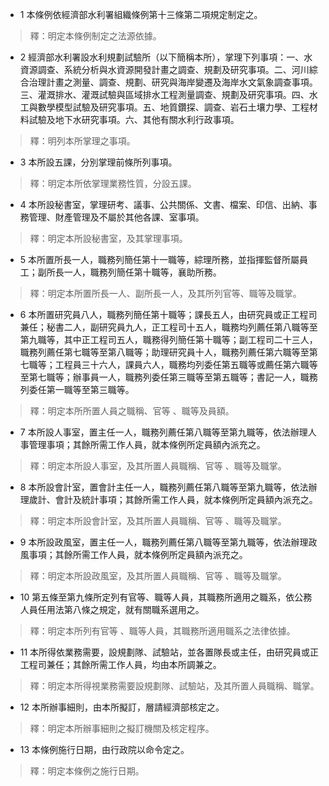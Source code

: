 * 1 本條例依經濟部水利署組織條例第十三條第二項規定制定之。

> 釋：明定本條例制定之法源依據。

* 2 經濟部水利署設水利規劃試驗所（以下簡稱本所），掌理下列事項：一、水資源調查、系統分析與水資源開發計畫之調查、規劃及研究事項。二、河川綜合治理計畫之測量、調查、規劃、研究與海岸變遷及海岸水文氣象調查事項。三、灌溉排水、灌溉試驗與區域排水工程測量調查、規劃及研究事項。四、水工與數學模型試驗及研究事項。五、地質鑽探、調查、岩石土壤力學、工程材料試驗及地下水研究事項。六、其他有關水利行政事項。

> 釋：明列本所掌理之事項。

* 3 本所設五課，分別掌理前條所列事項。

> 釋：明定本所依掌理業務性質，分設五課。

* 4 本所設秘書室，掌理研考、議事、公共關係、文書、檔案、印信、出納、事務管理、財產管理及不屬於其他各課、室事項。

> 釋：明定本所設秘書室，及其掌理事項。

* 5 本所置所長一人，職務列簡任第十一職等，綜理所務，並指揮監督所屬員工；副所長一人，職務列簡任第十職等，襄助所務。

> 釋：明定本所置所長一人、副所長一人，及其所列官等、職等及職掌。

* 6 本所置研究員八人，職務列簡任第十職等；課長五人，由研究員或正工程司兼任；秘書二人，副研究員九人，正工程司十五人，職務均列薦任第八職等至第九職等，其中正工程司五人，職務得列簡任第十職等；副工程司二十三人，職務列薦任第七職等至第八職等；助理研究員十人，職務列薦任第六職等至第七職等；工程員三十六人，課員六人，職務均列委任第五職等或薦任第六職等至第七職等；辦事員一人，職務列委任第三職等至第五職等；書記一人，職務列委任第一職等至第三職等。

> 釋：明定本所所置人員之職稱、官等 、職等及員額。

* 7 本所設人事室，置主任一人，職務列薦任第八職等至第九職等，依法辦理人事管理事項；其餘所需工作人員，就本條例所定員額內派充之。

> 釋：明定本所設人事室，及其所置人員職稱、官等 、職等及職掌。

* 8 本所設會計室，置會計主任一人，職務列薦任第八職等至第九職等，依法辦理歲計、會計及統計事項；其餘所需工作人員，就本條例所定員額內派充之。

> 釋：明定本所設會計室，及其所置人員職稱、官等 、職等及職掌。

* 9 本所設政風室，置主任一人，職務列薦任第八職等至第九職等，依法辦理政風事項；其餘所需工作人員，就本條例所定員額內派充之。

> 釋：明定本所設政風室，及其所置人員職稱、官等 、職等及職掌。

* 10 第五條至第九條所定列有官等、職等人員，其職務所適用之職系，依公務人員任用法第八條之規定，就有關職系選用之。

> 釋：明定本所列有官等 、職等人員，其職務所適用職系之法律依據。

* 11 本所得依業務需要，設規劃隊、試驗站，並各置隊長或主任，由研究員或正工程司兼任；其餘所需工作人員，均由本所調兼之。

> 釋：明定本所得視業務需要設規劃隊、試驗站，及其所置人員職稱、職掌。

* 12 本所辦事細則，由本所擬訂，層請經濟部核定之。

> 釋：明定本所辦事細則之擬訂機關及核定程序。

* 13 本條例施行日期，由行政院以命令定之。

> 釋：明定本條例之施行日期。

